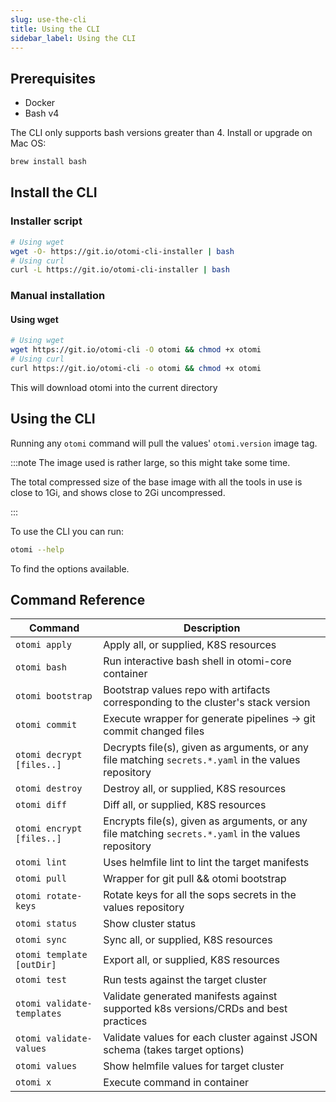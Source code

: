 ```yaml
---
slug: use-the-cli
title: Using the CLI
sidebar_label: Using the CLI
---
```


## Prerequisites

- Docker
- Bash v4

The CLI only supports bash versions greater than 4. Install or upgrade on Mac OS:

```bash
brew install bash
```

## Install the CLI

### Installer script

```bash
# Using wget
wget -O- https://git.io/otomi-cli-installer | bash
# Using curl
curl -L https://git.io/otomi-cli-installer | bash
```

### Manual installation

#### Using wget

```bash
# Using wget
wget https://git.io/otomi-cli -O otomi && chmod +x otomi
# Using curl
curl https://git.io/otomi-cli -o otomi && chmod +x otomi
```

This will download otomi into the current directory

## Using the CLI

Running any `otomi` command will pull the values' `otomi.version` image tag.

:::note The image used is rather large, so this might take some time.

The total compressed size of the base image with all the tools in use is close to 1Gi, and shows close to 2Gi uncompressed.

:::

To use the CLI you can run:

```bash
otomi --help
```

To find the options available.

## Command Reference

| Command                     | Description                                                                                          |
| ----------------------------| ---------------------------------------------------------------------------------------------------- |
| `otomi apply`               | Apply all, or supplied, K8S resources                                                                |
| `otomi bash`                | Run interactive bash shell in otomi-core container                                                   |
| `otomi bootstrap`           | Bootstrap values repo with artifacts corresponding to the cluster's stack version                    |
| `otomi commit`              | Execute wrapper for generate pipelines -> git commit changed files                                   |
| `otomi decrypt [files..]`   | Decrypts file(s), given as arguments, or any file matching `secrets.*.yaml` in the values repository |
| `otomi destroy`             | Destroy all, or supplied, K8S resources                                                              |
| `otomi diff`                | Diff all, or supplied, K8S resources                                                                 |
| `otomi encrypt [files..]`   | Encrypts file(s), given as arguments, or any file matching `secrets.*.yaml` in the values repository |
| `otomi lint`                | Uses helmfile lint to lint the target manifests                                                      |
| `otomi pull`                | Wrapper for git pull && otomi bootstrap                                                              |
| `otomi rotate-keys`         | Rotate keys for all the sops secrets in the values repository                                        |
| `otomi status`              | Show cluster status                                                                                  |
| `otomi sync`                | Sync all, or supplied, K8S resources                                                                 |
| `otomi template [outDir]`   | Export all, or supplied, K8S resources                                                               |
| `otomi test`                | Run tests against the target cluster                                                                 |
| `otomi validate-templates`  | Validate generated manifests against supported k8s versions/CRDs and best practices                  |
| `otomi validate-values`     | Validate values for each cluster against JSON schema (takes target options)                          |
| `otomi values`              | Show helmfile values for target cluster                                                              |
| `otomi x`                   | Execute command in container                                                                         |
